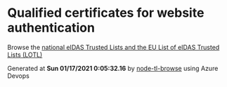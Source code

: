 # Qualified certificates for website authentication 
 Browse the [national eIDAS Trusted Lists and the EU List of eIDAS Trusted Lists (LOTL)](https://webgate.ec.europa.eu/tl-browser/#/) 
 
 
Generated at **Sun 01/17/2021  0:05:32.16** by [node-tl-browse](https://github.com/ymedlop/node-tl-browser) using Azure Devops 
